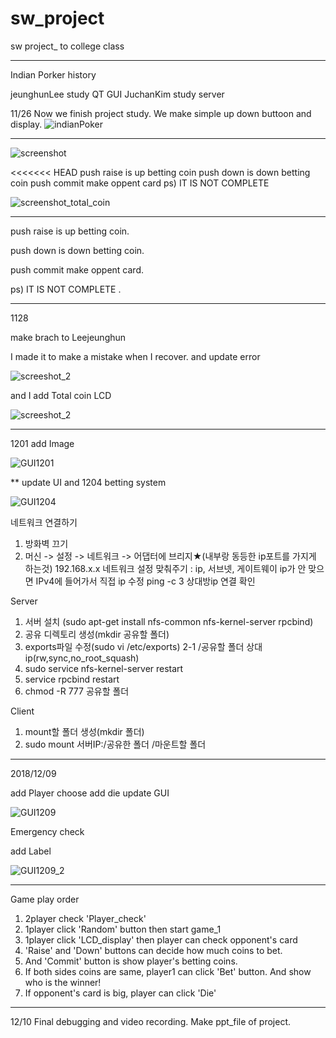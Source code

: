 # sw_project
sw project_ to college class

************************************************************


Indian Porker history

jeunghunLee study QT GUI
JuchanKim   study server 

11/26
Now we finish project study. 
We make simple up down buttoon and display.
![indianPoker](./IMG/indianPoker.jpg)

*************************************************************


![screenshot](./IMG/1127_GUI.PNG)

<<<<<<< HEAD
push raise is up betting coin
push down is down betting coin
push commit make oppent card
ps) IT IS NOT COMPLETE 


![screenshot_total_coin](./IMG/GUI_upload_totalcoin.PNG)


************************************************************

push raise is up betting coin.

push down is down betting coin.

push commit make oppent card.

ps) IT IS NOT COMPLETE .


***********************************************************
1128

make brach to Leejeunghun


I made it to make a mistake when I recover.
and update error 


![screeshot_2](./IMG/GUI_image_error_betting.PNG)


and I add Total coin LCD


![screeshot_2](./IMG/GUI_upload_totalcoin.PNG)

*************

1201 add Image 

![GUI1201](./IMG/1201_GUI.PNG)


**
update UI and 1204 betting system


![GUI1204](./IMG/1204_GUI.PNG)

네트워크 연결하기
1. 방화벽 끄기
2. 머신 -> 설정 -> 네트워크 -> 어댑터에 브리지★(내부랑 동등한 ip포트를 가지게 하는것) 192.168.x.x
네트워크 설정 맞춰주기 : ip, 서브넷, 게이트웨이 
ip가 안 맞으면 IPv4에 들어가서 직접 ip 수정
ping -c 3 상대방ip 연결 확인

Server
1. 서버 설치 (sudo apt-get install nfs-common nfs-kernel-server rpcbind)
2. 공유 디렉토리 생성(mkdir 공유할 폴더) 
2. exports파일 수정(sudo vi /etc/exports)
 2-1 /공유할 폴더 상대ip(rw,sync,no_root_squash)
3. sudo service nfs-kernel-server restart
4. service rpcbind restart
5. chmod -R 777 공유할 폴더

Client 
1. mount할 폴더 생성(mkdir 폴더)
2. sudo mount 서버IP:/공유한 폴더 /마운트할 폴더


****************

2018/12/09

add Player choose 
add die
update GUI

![GUI1209](./IMG/Final_GUI.PNG)



Emergency check

add Label 

![GUI1209_2](./IMG/Final_Final_GUI.PNG)

 *****************
 Game play order
 1. 2player check 'Player_check'
 2. 1player click 'Random' button then start game_1
 3. 1player click 'LCD_display' then player can check opponent's card
 4. 'Raise' and 'Down' buttons can decide how much coins to bet.
 5. And 'Commit' button is show player's betting coins.
 6. If both sides coins are same, player1 can click 'Bet' button. And show who is the winner!
 7. If opponent's card is big, player can click 'Die'
 
******************
12/10 
Final debugging and video recording.
Make ppt_file of project. 
